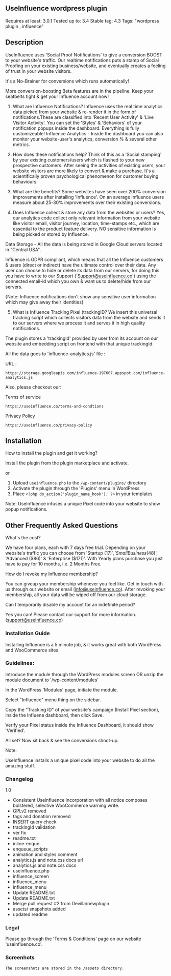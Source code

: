 ## UseInfluence wordpress plugin

Requires at least: 3.0.1
Tested up to: 3.4
Stable tag: 4.3
Tags: "wordpress plugin , influence"


## Description

UseInfluence uses 'Social Proof Notifications' to give a conversion BOOST to your website's traffic. Our realtime notifications puts a stamp of Social Proofing on your existing business/website, and eventually creates a feeling of trust in your website visitors.

It's a No-Brainer for conversions which runs automatically!

More conversion-boosting Beta features are in the pipeline. Keep your seatbelts tight & get your Influence account now!

1. What are Influence Notifications?
Influence uses the real time analytics data picked from your website & re-render it in the form of notifications.These are classified into 'Recent User Activity' & 'Live Visitor Activity'. You can set the 'Styles' & 'Behaviors' of your notification popups inside the dashboard. Everything is fully customizeable!
Influence Analytics - Inside the dashboard you can also monitor your website-user's analytics, conversion % &  several other metrics.

2. How does these notifications help?
Think of this as a 'Social stamping' by your existing customers/users which is flashed to your new prospective customers. After seeing the activities of existing users, your website visitors are more likely to convert & make a purchase. It's a scientifically proven psychological phenomenon for customer buying behaviours.

3. What are the benefits?
Some websites have seen over 200% conversion improvements after installing 'Influence'. 
On an average Influence users measure about 25-30% improvements over their existing conversions.

4. Does Influence collect & store any data from the websites or users?
Yes, our analytics code collect only relevant information from your website like visitor email, visitor journey, location, time-stamps etc., which are essential to the product feature delivery. NO sensitive information is being picked or stored by Influence.

Data Storage - All the data is being stored in Google Cloud servers located in "Central USA".

Influence is GDPR compliant, which means that all the Influence customers & users (direct or indirect) have the ultimate control over their data. Any user can choose to hide or delete its data from our servers, for doing this you have to write to our Support ('Support@useinfluence.co') using the connected email-id which you own & want us to delete/hide from our servers.


{Note: Influence notifications don't show any sensitive user information which may give away their identities}

5. What is Influence Tracking Pixel (trackingID?
We insert this universal tracking script which collects visitors data from the website and sends it to our servers where we process it and serves it in high quality notifications.

The plugin stores a 'trackingId' provided by user from its account on our website and embedding script on frontend with that unique trackingId.

All the data goes to 'influence-analytics.js' file :


URL :

`` https://storage.googleapis.com/influence-197607.appspot.com/influence-analytics.js ``



Also, please checkout our:

Terms of service 

    https://useinfluence.co/terms-and-condtions

Privacy Policy

    https://useinfluence.co/privacy-policy



## Installation

How to install the plugin and get it working?

Install the plugin from the plugin marketplace and activate.

or

1. Upload `useinfluence.php` to the `/wp-content/plugins/` directory
2. Activate the plugin through the 'Plugins' menu in WordPress
3. Place `<?php do_action('plugin_name_hook'); ?>` in your templates

Note:
UseInfluence infuses a unique Pixel code into your website to show popup notifications.

## Other Frequently Asked Questions

What's the cost?

We have four plans, each with 7 days free trial. Depending on your website's traffic you can choose from 'Startup ($17)', 'Small Business ($48)', 'Advanced ($86)' & 'Enterprise ($171)'.
With Yearly plans purchase you just have to pay for 10 months, i.e. 2 Months Free.


 How do I revoke my Influence membership?

You can giveup your membership whenever you feel like. Get in touch with us through our website or email (info@useinfluence.co). After revoking your membership, all your data will be wiped off from our cloud storage.


Can I temporarily disable my account for an indefinite period?

Yes you can! Please contact our support for more information. (support@useinfluence.co)


### Installation Guide

Installing Influence is a 5 minute job, & it works great with both WordPress and WooCommerce sites.


### Guidelines:

Introduce the module through the WordPress modules screen OR unzip the module document to '/wp-content/modules'

In the WordPress 'Modules' page, initiate the module.

Select "Influence" menu thing on the sidebar.

Copy the "Tracking ID" of your website's campaign (Install Pixel section), inside the Influene dashboard, then click Save.

Verify your Pixel status inside the Influence Dashboard, it should show 'Verified'.

All set? Now sit back & see the conversions shoot-up.

Note:

UseInfluence installs a unique pixel code into your website to do all the amazing stuff.

### Changelog

 1.0
* Consistent Useinfluence incorporation with all notice composes bolstered, selective WooCommerce warning write.
* GPLv2 removed
* tags and donation removed
* INSERT query check
* trackingId validation
* ver fix
* readme.txt
* inline-enque
* enqueue_scripts
* animation and styles comment
* analytics.js and note.css docs url
* analytics.js and note.css docs
* useinfluence.php
* influence_screen
* influence_menu
* influence_menu
* Update README.txt
* Update README.txt
* Merge pull request #2 from Devilla/newplugin
* assets/ snapshots added
* updated readme


### Legal

Please go through the 'Terms & Conditions' page on our website 'useinfluence.co'.


### Screenhots

    The screenshots are stored in the /assets directory.
